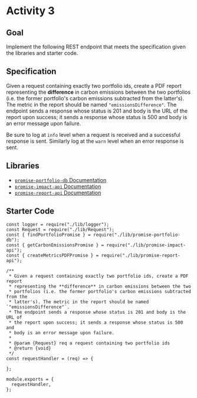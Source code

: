 # Activity 3

## Goal
Implement the following REST endpoint that meets the specification given the
libraries and starter code.

## Specification
Given a request containing exactly two portfolio ids, create a PDF report
representing the **difference** in carbon emissions between the two
portfolios (i.e. the former portfolio's carbon emissions subtracted from the
latter's). The metric in the report should be named `"emissionsDifference"`.
The endpoint sends a response whose status is 201 and body is the URL of
the report upon success; it sends a response whose status is 500 and
body is an error message upon failure.

Be sure to log at `info` level when a request is received and a successful
response is sent. Similarly log at the `warn` level when an error response is
sent.

## Libraries
- [`promise-portfolio-db` Documentation](./lib/promise-portfolio-db-docs.md)
- [`promise-impact-api` Documentation](./lib/promise-impact-api-docs.md)
- [`promise-report-api` Documentation](./lib/promise-report-api-docs.md)

## Starter Code
    const logger = require("./lib/logger");
    const Request = require("./lib/Request");
    const { findPortfolioPromise } = require("./lib/promise-portfolio-db");
    const { getCarbonEmissionsPromise } = require("./lib/promise-impact-api");
    const { createMetricsPDFPromise } = require("./lib/promise-report-api");
    
    /**
     * Given a request containing exactly two portfolio ids, create a PDF report
     * representing the **difference** in carbon emissions between the two
     * portfolios (i.e. the former portfolio's carbon emissions subtracted from the
     * latter's). The metric in the report should be named `"emissionsDifference"`.
     * The endpoint sends a response whose status is 201 and body is the URL of
     * the report upon success; it sends a response whose status is 500 and
     * body is an error message upon failure.
     *
     * @param {Request} req a request containing two portfolio ids
     * @return {void}
     */
    const requestHandler = (req) => {
      
    };
    
    module.exports = {
      requestHandler,
    };
    
